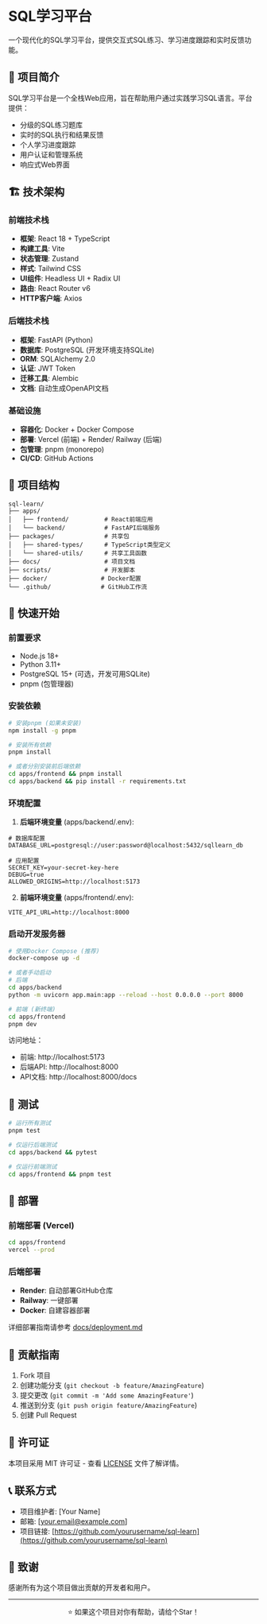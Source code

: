 # SQL学习平台

一个现代化的SQL学习平台，提供交互式SQL练习、学习进度跟踪和实时反馈功能。

## 🚀 项目简介

SQL学习平台是一个全栈Web应用，旨在帮助用户通过实践学习SQL语言。平台提供：
- 分级的SQL练习题库
- 实时的SQL执行和结果反馈
- 个人学习进度跟踪
- 用户认证和管理系统
- 响应式Web界面

## 🏗️ 技术架构

### 前端技术栈
- **框架**: React 18 + TypeScript
- **构建工具**: Vite
- **状态管理**: Zustand
- **样式**: Tailwind CSS
- **UI组件**: Headless UI + Radix UI
- **路由**: React Router v6
- **HTTP客户端**: Axios

### 后端技术栈
- **框架**: FastAPI (Python)
- **数据库**: PostgreSQL (开发环境支持SQLite)
- **ORM**: SQLAlchemy 2.0
- **认证**: JWT Token
- **迁移工具**: Alembic
- **文档**: 自动生成OpenAPI文档

### 基础设施
- **容器化**: Docker + Docker Compose
- **部署**: Vercel (前端) + Render/ Railway (后端)
- **包管理**: pnpm (monorepo)
- **CI/CD**: GitHub Actions

## 📁 项目结构

```
sql-learn/
├── apps/
│   ├── frontend/          # React前端应用
│   └── backend/           # FastAPI后端服务
├── packages/              # 共享包
│   ├── shared-types/      # TypeScript类型定义
│   └── shared-utils/      # 共享工具函数
├── docs/                  # 项目文档
├── scripts/               # 开发脚本
├── docker/               # Docker配置
└── .github/              # GitHub工作流
```

## 🚦 快速开始

### 前置要求
- Node.js 18+
- Python 3.11+
- PostgreSQL 15+ (可选，开发可用SQLite)
- pnpm (包管理器)

### 安装依赖

```bash
# 安装pnpm (如果未安装)
npm install -g pnpm

# 安装所有依赖
pnpm install

# 或者分别安装前后端依赖
cd apps/frontend && pnpm install
cd apps/backend && pip install -r requirements.txt
```

### 环境配置

1. **后端环境变量** (apps/backend/.env):
```env
# 数据库配置
DATABASE_URL=postgresql://user:password@localhost:5432/sqllearn_db

# 应用配置
SECRET_KEY=your-secret-key-here
DEBUG=true
ALLOWED_ORIGINS=http://localhost:5173
```

2. **前端环境变量** (apps/frontend/.env):
```env
VITE_API_URL=http://localhost:8000
```

### 启动开发服务器

```bash
# 使用Docker Compose (推荐)
docker-compose up -d

# 或者手动启动
# 后端
cd apps/backend
python -m uvicorn app.main:app --reload --host 0.0.0.0 --port 8000

# 前端 (新终端)
cd apps/frontend
pnpm dev
```

访问地址：
- 前端: http://localhost:5173
- 后端API: http://localhost:8000
- API文档: http://localhost:8000/docs

## 🧪 测试

```bash
# 运行所有测试
pnpm test

# 仅运行后端测试
cd apps/backend && pytest

# 仅运行前端测试
cd apps/frontend && pnpm test
```

## 🚀 部署

### 前端部署 (Vercel)
```bash
cd apps/frontend
vercel --prod
```

### 后端部署
- **Render**: 自动部署GitHub仓库
- **Railway**: 一键部署
- **Docker**: 自建容器部署

详细部署指南请参考 [docs/deployment.md](docs/deployment.md)

## 🤝 贡献指南

1. Fork 项目
2. 创建功能分支 (`git checkout -b feature/AmazingFeature`)
3. 提交更改 (`git commit -m 'Add some AmazingFeature'`)
4. 推送到分支 (`git push origin feature/AmazingFeature`)
5. 创建 Pull Request

## 📄 许可证

本项目采用 MIT 许可证 - 查看 [LICENSE](LICENSE) 文件了解详情。

## 📞 联系方式

- 项目维护者: [Your Name]
- 邮箱: [your.email@example.com]
- 项目链接: [https://github.com/yourusername/sql-learn](https://github.com/yourusername/sql-learn)

## 🙏 致谢

感谢所有为这个项目做出贡献的开发者和用户。

---

<div align="center">
  <p>⭐ 如果这个项目对你有帮助，请给个Star！</p>
</div>